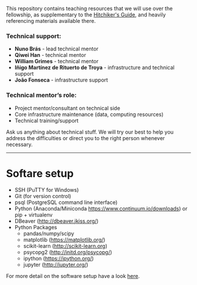 This repository contains teaching resources that we will use over the fellowship, as supplementary to the [Hitchiker's Guide](https://github.com/dssg/hitchhikers-guide), and heavily referencing materials available there.

### Technical support:
* **Nuno Brás** - lead technical mentor
* **Qiwei Han** - technical mentor
* **William Grimes** - technical mentor
* **Iñigo Martínez de Rituerto de Troya** - infrastructure and technical support
* **João Fonseca** - infrastructure support

### Technical mentor’s role: 
* Project mentor/consultant on technical side
* Core infrastructure maintenance (data, computing resources)
* Technical training/support

Ask us anything about technical stuff. We will try our best to help you address the difficulties or direct you to the right person whenever necessary.

---
# Softare setup

* SSH (PuTTY for Windows)
* Git (for version control)
* psql (PostgreSQL command line interface)
* Python (Anaconda/Miniconda https://www.continuum.io/downloads) or pip + virtualenv
* DBeaver (http://dbeaver.jkiss.org/)
* Python Packages
    * pandas/numpy/scipy
    * matplotlib (https://matplotlib.org/)
    * scikit-learn (http://scikit-learn.org)
    * psycopg2 (http://initd.org/psycopg/)
    * ipython (https://ipython.org/)
    * jupyter (http://jupyter.org/)

For more detail on the software setup have a look [here](https://github.com/dssg/hitchhikers-guide/tree/master/curriculum/0_before_you_start/software-setup).
